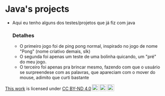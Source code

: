 # Java's projects

* Aqui eu tenho alguns dos testes/projetos que já fiz com java

  ### Detalhes

  * O primeiro jogo foi de ping pong normal, inspirado no jogo de nome "Pong" (nome criativo demais, slk)
  *  O segunda foi apenas um teste de uma bolinha quicando, um "pré" do meu jogo.
  *  O terceiro foi apenas pra brincar mesmo, fazendo com que o usuário se surpreendese com as palavras, que apareciam com o mover do mouse, adimito que curti bastante


<p xmlns:cc="http://creativecommons.org/ns#" xmlns:dct="http://purl.org/dc/terms/"><a property="dct:title" rel="cc:attributionURL" href="https://abnathanem1d.github.io/Java-s-Projects/">This work</a> is licensed under <a href="https://creativecommons.org/licenses/by-nd/4.0/?ref=chooser-v1" target="_blank" rel="license noopener noreferrer" style="display:inline-block;">CC BY-ND 4.0<img style="height:22px!important;margin-left:3px;vertical-align:text-bottom;" src="https://mirrors.creativecommons.org/presskit/icons/cc.svg?ref=chooser-v1" alt=""><img style="height:22px!important;margin-left:3px;vertical-align:text-bottom;" src="https://mirrors.creativecommons.org/presskit/icons/by.svg?ref=chooser-v1" alt=""><img style="height:22px!important;margin-left:3px;vertical-align:text-bottom;" src="https://mirrors.creativecommons.org/presskit/icons/nd.svg?ref=chooser-v1" alt=""></a></p>
